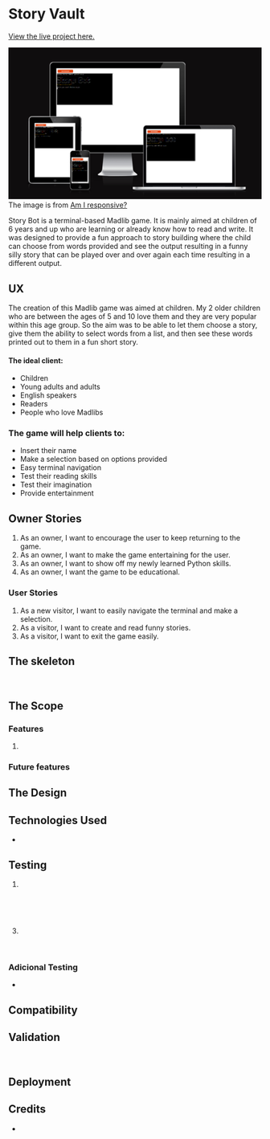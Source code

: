 # Story Vault

[View the live project here.](https://story-bot-fba36a592434.herokuapp.com/)

![](https://github.com/MiaTothova/Story_Bot/blob/main/images/responsive.png)
The image is from [Am I responsive?](http://ami.responsivedesign.is/)

Story Bot is a terminal-based Madlib game. It is mainly aimed at children of 6 years and up who are learning or already know how to read and write.
It was designed to provide a fun approach to story building where the child can choose from words provided and see the output resulting in a funny silly story that can be played over and over again each time resulting in a different output.


## UX

The creation of this Madlib game was aimed at children. My 2 older children who are between the ages of 5 and 10 love them and they are very popular within this age group. So the aim was to be able to let them choose a story, give them the ability to select words from a list, and then see these words printed out to them in a fun short story. 

#### The ideal client:
* Children
* Young adults and adults
* English speakers
* Readers 
* People who love Madlibs

### The game will help clients to:
* Insert their name
* Make a selection based on options provided
* Easy terminal navigation
* Test their reading skills
* Test their imagination
* Provide entertainment

## Owner Stories
1. As an owner, I want to encourage the user to keep returning to the game.
2. As an owner, I want to make the game entertaining for the user.
3. As an owner, I want to show off my newly learned Python skills.
4. As an owner, I want the game to be educational.

### User Stories
1. As a new visitor, I want to easily navigate the terminal and make a selection.
2. As a visitor, I want to create and read funny stories.
3. As a visitor, I want to exit the game easily.


## The skeleton

![]()

## The Scope


### Features
1. 

### Future features


## The Design


## Technologies Used
* 

## Testing
1. 
![]()


![]()

3.
![]() 

 ### Adicional Testing
* 
 ## Compatibility


## Validation
![]()

## Deployment




## Credits
* 



